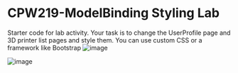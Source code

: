 # CPW219-ModelBinding Styling Lab
Starter code for lab activity. Your task is to change the UserProfile page and 3D printer list pages and style them. You can
use custom CSS or a framework like Bootstrap
![image](https://github.com/FeelinProggy/ModelBindingStyling-Lab/assets/147089624/2fb504e1-9d78-42fd-a89a-0caf8e35dc90)

![image](https://github.com/FeelinProggy/ModelBindingStyling-Lab/assets/147089624/b608d9e8-3a0a-4ae9-acb1-446dfc206009)

